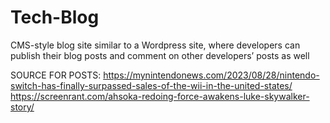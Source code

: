 # Tech-Blog
 CMS-style blog site similar to a Wordpress site, where developers can publish their blog posts and comment on other developers’ posts as well



SOURCE FOR POSTS:
https://mynintendonews.com/2023/08/28/nintendo-switch-has-finally-surpassed-sales-of-the-wii-in-the-united-states/
https://screenrant.com/ahsoka-redoing-force-awakens-luke-skywalker-story/
